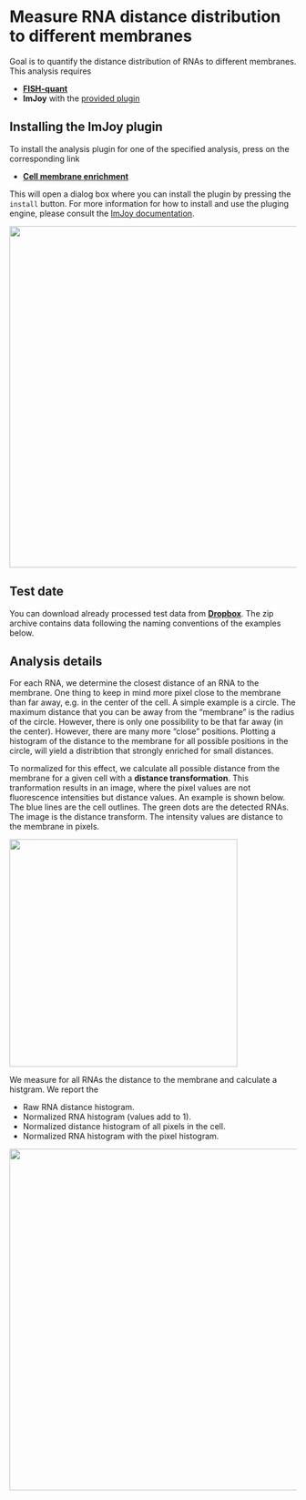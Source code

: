 # Measure RNA distance distribution to different membranes

Goal is to quantify the distance distribution of RNAs to different membranes.
This analysis requires

* [**FISH-quant**](https://bitbucket.org/muellerflorian/fish_quant/)
* **ImJoy** with the [provided plugin](memb-analysis.md#installing-the-imjoy-plugin)

## Installing the ImJoy plugin

To install the analysis plugin for one of the specified analysis, press on the
corresponding link

-   [**Cell membrane enrichment**](https://imjoy.io/#/app?w=MembDist&plugin=https://raw.githubusercontent.com/muellerflorian/rna-loc/master/imjoy-plugins/MembraneDistanceq.imjoy.html&tag=CellMemb)

This will open a dialog box where you can install the plugin by pressing the
`install` button. For more information for how to install and use the pluging engine, please
consult the [ImJoy documentation](https://imjoy.io/docs/#/user-manual?id=python-engine).

<img src="https://raw.githubusercontent.com/muellerflorian/rna-loc/master/docs/img/imjoy-install-membdist.png" width="600px"></img>


## Test date

You can download already processed test data from [**Dropbox**](https://www.dropbox.com/s/0sbsmbg5xlccamp/img1.zip?dl=0). The zip archive contains data following the naming conventions of the examples below.

## Analysis details

For each RNA, we determine the closest distance of an RNA to the membrane. One thing to keep in mind more pixel close to the membrane than far away, e.g. in the center of
the cell. A simple example is a circle. The maximum distance that you can be away from the “membrane” is the radius of the circle. However, there is only one possibility to be that far away (in the center). However, there are many more “close” positions.  Plotting a histogram of the distance to the membrane for all possible positions in the circle,  will yield a distribtion that strongly enriched for small distances.

To normalized for this effect, we calculate all possible distance from the membrane
for a given cell with a **distance transformation**. This tranformation results in
an image, where the pixel values are not fluorescence intensities but distance values. An example is shown below. The blue lines are the cell outlines. The green dots are the detected RNAs. The image is the distance transform. The intensity values are distance to the membrane in pixels.

<img src="https://raw.githubusercontent.com/muellerflorian/rna-loc/master/docs/img/dist_transform.png" width="400px"></img>

We measure for all RNAs the distance to the membrane and calculate a
histgram. We report the

-   Raw RNA distance histogram.
-   Normalized RNA histogram (values add to 1).
-   Normalized distance histogram of all pixels in the cell.
-   Normalized RNA histogram with the pixel histogram.

<img src="https://raw.githubusercontent.com/muellerflorian/rna-loc/master/docs/img/memb_summaryPlot.png" width="600px"></img>
